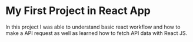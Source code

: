 # My First Project in React App

In this project I was able to understand basic react workflow and how to make a API request as well as learned how to fetch API data with React JS.
